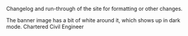 Changelog and run-through of the site for formatting or other changes.

The banner image has a bit of white around it, which shows up in dark mode.
Chartered Civil Engineer